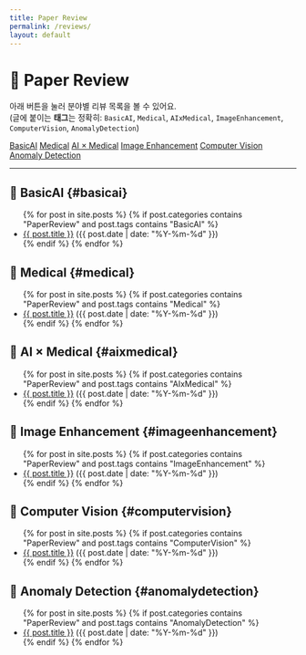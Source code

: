 ```yaml
---
title: Paper Review
permalink: /reviews/
layout: default
---
```


# 🧠 Paper Review

아래 버튼을 눌러 분야별 리뷰 목록을 볼 수 있어요.  
(글에 붙이는 **태그**는 정확히: `BasicAI`, `Medical`, `AIxMedical`, `ImageEnhancement`, `ComputerVision`, `AnomalyDetection`)

<div class="tag-buttons">
  <a href="#basicai" class="btn">BasicAI</a>
  <a href="#medical" class="btn">Medical</a>
  <a href="#aixmedical" class="btn">AI × Medical</a>
  <a href="#imageenhancement" class="btn">Image Enhancement</a>
  <a href="#computervision" class="btn">Computer Vision</a>
  <a href="#anomalydetection" class="btn">Anomaly Detection</a>
</div>

---

## 🔹 BasicAI {#basicai}
<ul>
{% for post in site.posts %}
  {% if post.categories contains "PaperReview" and post.tags contains "BasicAI" %}
    <li><a href="{{ post.url | relative_url }}">{{ post.title }}</a> <span>({{ post.date | date: "%Y-%m-%d" }})</span></li>
  {% endif %}
{% endfor %}
</ul>

## 🔹 Medical {#medical}
<ul>
{% for post in site.posts %}
  {% if post.categories contains "PaperReview" and post.tags contains "Medical" %}
    <li><a href="{{ post.url | relative_url }}">{{ post.title }}</a> <span>({{ post.date | date: "%Y-%m-%d" }})</span></li>
  {% endif %}
{% endfor %}
</ul>

## 🔹 AI × Medical {#aixmedical}
<ul>
{% for post in site.posts %}
  {% if post.categories contains "PaperReview" and post.tags contains "AIxMedical" %}
    <li><a href="{{ post.url | relative_url }}">{{ post.title }}</a> <span>({{ post.date | date: "%Y-%m-%d" }})</span></li>
  {% endif %}
{% endfor %}
</ul>

## 🔹 Image Enhancement {#imageenhancement}
<ul>
{% for post in site.posts %}
  {% if post.categories contains "PaperReview" and post.tags contains "ImageEnhancement" %}
    <li><a href="{{ post.url | relative_url }}">{{ post.title }}</a> <span>({{ post.date | date: "%Y-%m-%d" }})</span></li>
  {% endif %}
{% endfor %}
</ul>

## 🔹 Computer Vision {#computervision}
<ul>
{% for post in site.posts %}
  {% if post.categories contains "PaperReview" and post.tags contains "ComputerVision" %}
    <li><a href="{{ post.url | relative_url }}">{{ post.title }}</a> <span>({{ post.date | date: "%Y-%m-%d" }})</span></li>
  {% endif %}
{% endfor %}
</ul>

## 🔹 Anomaly Detection {#anomalydetection}
<ul>
{% for post in site.posts %}
  {% if post.categories contains "PaperReview" and post.tags contains "AnomalyDetection" %}
    <li><a href="{{ post.url | relative_url }}">{{ post.title }}</a> <span>({{ post.date | date: "%Y-%m-%d" }})</span></li>
  {% endif %}
{% endfor %}
</ul>
